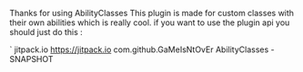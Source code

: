 Thanks for using AbilityClasses
This plugin is made for custom classes with their own abilities which is really cool.
if you want to use the plugin api you should just do this :

`	<repositories>
		<repository>
		    <id>jitpack.io</id>
		    <url>https://jitpack.io</url>
		</repository>
	</repositories> 
		<dependency>
	    <groupId>com.github.GaMeIsNtOvEr</groupId>
	    <artifactId>AbilityClasses</artifactId>
	    <version>-SNAPSHOT</version>
	</dependency>
